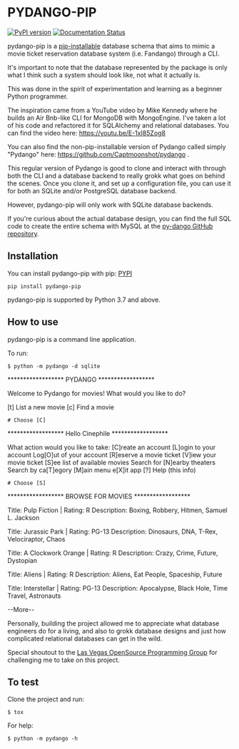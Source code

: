 # PYDANGO-PIP

[![PyPI version](https://badge.fury.io/py/pydango-pip.svg)](https://badge.fury.io/py/pydango-pip) [![Documentation Status](https://readthedocs.org/projects/pydango-pip/badge/?version=latest)](https://pydango-pip.readthedocs.io/en/latest/?badge=latest)

pydango-pip is a [pip-installable](https://pypi.org/project/pydango-pip/) database schema that aims to mimic a movie ticket reservation database system (i.e. Fandango) through a CLI.

It's important to note that the database represented by the package is only what I think such a system should look like, not what it actually is.

This was done in the spirit of experimentation and learning as a beginner Python programmer.

The inspiration came from a YouTube video by Mike Kennedy where he builds an Air Bnb-like CLI for MongoDB with MongoEngine. I've taken a lot of his code and refactored it for SQLAlchemy and relational databases.  You can find the video here: https://youtu.be/E-1xI85Zog8

You can also find the non-pip-installable version of Pydango called simply "Pydango" here: https://github.com/Captmoonshot/pydango .  

This regular version of Pydango is good to clone and interact with through both the CLI and a database backend to really grokk what goes on behind the scenes.  Once you clone it, and set up a configuration file, you can use it for both an SQLite and/or PostgreSQL database backend.

However, pydango-pip will only work with SQLite database backends.

If you're curious about the actual database design, you can find the full SQL code to create the entire schema with MySQL at the [py-dango GitHub repository](https://github.com/Captmoonshot/py-dango).

## Installation

You can install pydango-pip with pip: [PYPI](https://pypi.org/project/pydango-pip/)

    pip install pydango-pip

pydango-pip is supported by Python 3.7 and above.

## How to use

pydango-pip is a command line application. 

To run:

```$ python -m pydango -d sqlite```

****************** PYDANGO ******************

Welcome to Pydango for movies!
What would you like to do?

[t] List a new movie
[c] Find a movie

`# Choose [C]`

****************** Hello Cinephile ******************

What action would you like to take:
[C]reate an account
[L]ogin to your account
Log[O]ut of your account
[R]eserve a movie ticket
[V]iew your movie ticket
[S]ee list of available movies
Search for [N]earby theaters
Search by ca[T]egory
[M]ain menu
e[X]it app
[?] Help (this info)

`# Choose [S]`

****************** BROWSE FOR MOVIES ******************


Title: Pulp Fiction | Rating: R
            Description: Boxing, Robbery, Hitmen, Samuel L. Jackson

Title: Jurassic Park | Rating: PG-13
            Description: Dinosaurs, DNA, T-Rex, Velociraptor, Chaos

Title: A Clockwork Orange | Rating: R
            Description: Crazy, Crime, Future, Dystopian

Title: Aliens | Rating: R
            Description: Aliens, Eat People, Spaceship, Future

Title: Interstellar | Rating: PG-13
            Description: Apocalypse, Black Hole, Time Travel, Astronauts

--More--<ENTER>

Personally, building the project allowed me to appreciate what database engineers do for a living, and also to grokk database designs and just how complicated relational databases can get in the wild.

Special shoutout to the [Las Vegas OpenSource Programming Group](https://github.com/OpenSource-Programming/sqlforbeginners) for challenging me to take on this project.

## To test 

Clone the project and run:

`$ tox`


For help:

`$ python -m pydango -h`

